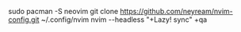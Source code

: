 sudo pacman -S neovim
git clone https://github.com/neyream/nvim-config.git ~/.config/nvim
nvim --headless "+Lazy! sync" +qa
